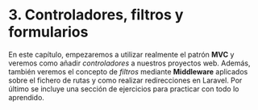 # 3. Controladores, filtros y formularios

En este capítulo, empezaremos a utilizar realmente el patrón **MVC** y veremos como añadir _controladores_ a nuestros proyectos web. Además, también veremos el concepto de _filtros_ mediante **Middleware** aplicados sobre el fichero de rutas y como realizar redirecciones en Laravel. Por último se incluye una sección de ejercicios para practicar con todo lo aprendido.
